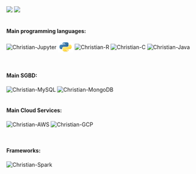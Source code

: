 <div>  
  <img height="180em" src="https://github-readme-stats.vercel.app/api?username=ChristianSF&show_icons=true&theme=dracula&include_all_commits=true&count_private=true"/>
  <img height="180em" src="https://github-readme-stats.vercel.app/api/top-langs/?username=ChristianSF&layout=compact&langs_count=7&theme=dracula"/>
</div><br>

<h4 style="font-weight: bold">Main programming languages:</h4>
<div style="display: inline_block">
  <img align="center" alt="Christian-Jupyter" height="30" width="40" src="https://cdn.jsdelivr.net/gh/devicons/devicon/icons/jupyter/jupyter-original.svg"/>
  <img align="center" alt="Christian-Python" height="30" width="40" src="https://raw.githubusercontent.com/devicons/devicon/master/icons/python/python-original.svg"/>
  <img align="center" alt="Christian-R" height="30" width="40" src="https://cdn.jsdelivr.net/gh/devicons/devicon/icons/r/r-original.svg" />
  
  <img align="center" alt="Christian-C" height="30" width="40" src="https://cdn.jsdelivr.net/gh/devicons/devicon/icons/c/c-original.svg"/>
  
  <img align="center" alt="Christian-Java" height="30" width="40" src="https://cdn.jsdelivr.net/gh/devicons/devicon/icons/java/java-original.svg" />
</div>

<br><h4 style="font-weight: bold">Main SGBD:</h4>
<div style="display: inline_block">
  <img align="center" alt="Christian-MySQL" height="30" width="40" src="https://cdn.jsdelivr.net/gh/devicons/devicon/icons/mysql/mysql-original.svg"/>
  
  <img align="center" alt="Christian-MongoDB" height="30" width="40" src="https://cdn.jsdelivr.net/gh/devicons/devicon/icons/mongodb/mongodb-original.svg"/>
</div
  
  <br><h4 style="font-weight: bold">Main Cloud Services:</h4>
 <div style="display: inline_block">
   <img align="center" alt="Christian-AWS" height="30" width="40" src="https://cdn.jsdelivr.net/gh/devicons/devicon/icons/amazonwebservices/amazonwebservices-original.svg"/>
   
   <img align="center" alt="Christian-GCP" height="30" width="40" src="https://cdn.jsdelivr.net/gh/devicons/devicon/icons/googlecloud/googlecloud-original.svg"/>
</div>

  <br><h4 style="font-weight: bold">Frameworks:</h4>
  <div style="">
    <img align="center" alt="Christian-Spark" height="30" width="40" src="https://upload.wikimedia.org/wikipedia/commons/f/f3/Apache_Spark_logo.svg"/>
  </div>
  
